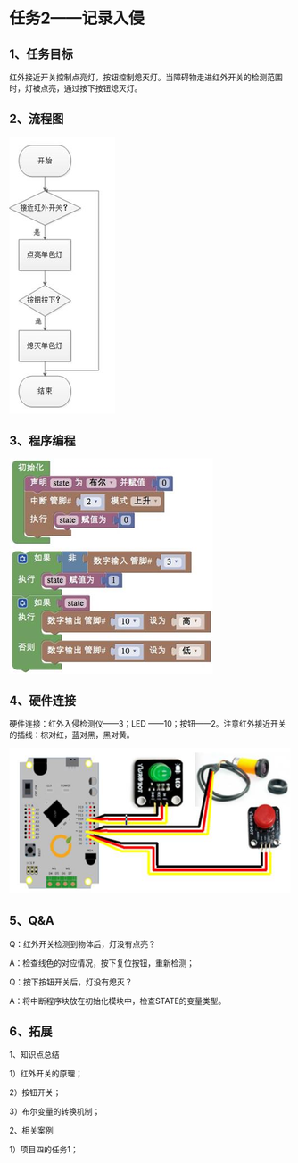 # 任务2——记录入侵

## 1、任务目标

红外接近开关控制点亮灯，按钮控制熄灭灯。当障碍物走进红外开关的检测范围时，灯被点亮，通过按下按钮熄灭灯。

## 2、流程图

![&#x56FE;3.4-4](../../../.gitbook/assets/image240.jpg)

## 3、程序编程

![&#x56FE;3.4-5](../../../.gitbook/assets/image242.jpg)

## 4、硬件连接

硬件连接：红外入侵检测仪——3；LED ——10；按钮——2。注意红外接近开关的插线：棕对红，蓝对黑，黑对黄。

![&#x56FE;3.4-6](../../../.gitbook/assets/image244.jpg)

## 5、Q&A

Q：红外开关检测到物体后，灯没有点亮？

A：检查线色的对应情况，按下复位按钮，重新检测；

Q：按下按钮开关后，灯没有熄灭？

A：将中断程序块放在初始化模块中，检查STATE的变量类型。

## 6、拓展

1、知识点总结

1）红外开关的原理；

2）按钮开关；

3）布尔变量的转换机制；

2、相关案例

1）项目四的任务1；

